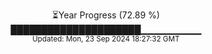 <p align="center">
⏳Year Progress (72.89 %) <br>
█████████████████████▁▁▁▁▁▁▁▁▁ <br>
<sub>Updated: Mon, 23 Sep 2024 18:27:32 GMT</sub>
</p>

